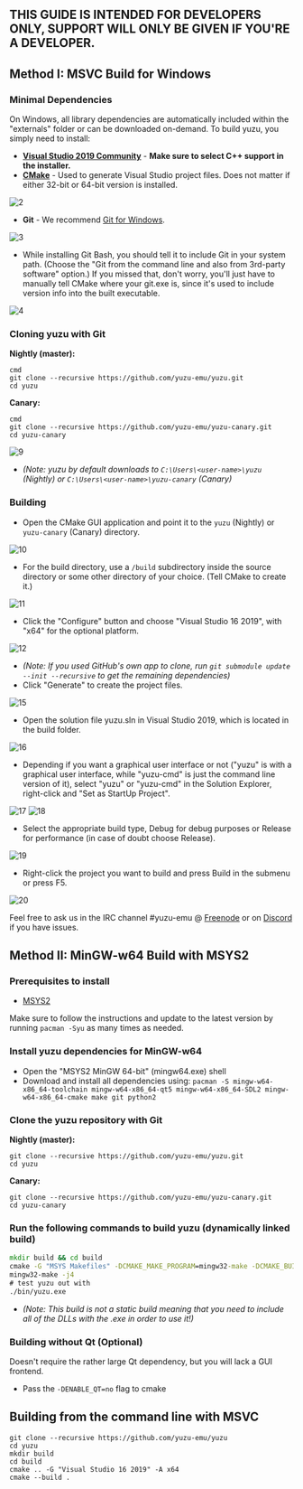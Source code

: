 ## THIS GUIDE IS INTENDED FOR DEVELOPERS ONLY, SUPPORT WILL ONLY BE GIVEN IF YOU'RE A DEVELOPER.

## Method I: MSVC Build for Windows

### Minimal Dependencies

On Windows, all library dependencies are automatically included within the "externals" folder or can be downloaded on-demand. To build yuzu, you simply need to install:

* **[Visual Studio 2019 Community](https://visualstudio.microsoft.com/downloads/)** - **Make sure to select C++ support in the installer.**
* **[CMake](https://cmake.org/download/)** - Used to generate Visual Studio project files. Does not matter if either 32-bit or 64-bit version is installed.

![2](https://i.imgur.com/giDwuTm.png)

* **Git** - We recommend [Git for Windows](https://gitforwindows.org/).

![3](https://i.imgur.com/UeSzkBw.png)

* While installing Git Bash, you should tell it to include Git in your system path. (Choose the "Git from the command line and also from 3rd-party software" option.) If you missed that, don't worry, you'll just have to manually tell CMake where your git.exe is, since it's used to include version info into the built executable.

![4](https://i.imgur.com/x0rRs1t.png)

### Cloning yuzu with Git

**Nightly (master):**
```
cmd
git clone --recursive https://github.com/yuzu-emu/yuzu.git
cd yuzu
```

**Canary:**
```
cmd
git clone --recursive https://github.com/yuzu-emu/yuzu-canary.git
cd yuzu-canary
```

![9](https://i.imgur.com/CcxIAht.png)

* *(Note: yuzu by default downloads to `C:\Users\<user-name>\yuzu` (Nightly) or `C:\Users\<user-name>\yuzu-canary` (Canary)*

### Building

* Open the CMake GUI application and point it to the `yuzu` (Nightly) or `yuzu-canary` (Canary) directory.

![10](https://i.imgur.com/qOslIWv.png)

* For the build directory, use a `/build` subdirectory inside the source directory or some other directory of your choice. (Tell CMake to create it.)

![11](https://i.imgur.com/cNnhs22.png)

* Click the "Configure" button and choose "Visual Studio 16 2019", with "x64" for the optional platform.

![12](https://i.imgur.com/p9kJ6EB.png)

* *(Note: If you used GitHub's own app to clone, run `git submodule update --init --recursive` to get the remaining dependencies)*
* Click "Generate" to create the project files.

![15](https://i.imgur.com/5LKg92k.png)

* Open the solution file yuzu.sln in Visual Studio 2019, which is located in the build folder.

![16](https://i.imgur.com/208yMml.png)

* Depending if you want a graphical user interface or not ("yuzu" is with a graphical user interface, while "yuzu-cmd" is just the command line version of it), select "yuzu" or "yuzu-cmd" in the Solution Explorer, right-click and "Set as StartUp Project".

![17](https://i.imgur.com/nPMajnn.png)  ![18](https://i.imgur.com/BDMLzRZ.png)

* Select the appropriate build type, Debug for debug purposes or Release for performance (in case of doubt choose Release).

![19](https://i.imgur.com/qxg4roC.png)

* Right-click the project you want to build and press Build in the submenu or press F5.

![20](https://i.imgur.com/CkQgOFW.png)

Feel free to ask us in the IRC channel #yuzu-emu @ [Freenode](https://webchat.freenode.net/) or on [Discord](https://discord.gg/XQV6dn9) if you have issues.

## Method II: MinGW-w64 Build with MSYS2

### Prerequisites to install

* [MSYS2](http://www.msys2.org/)

Make sure to follow the instructions and update to the latest version by running `pacman -Syu` as many times as needed.

### Install yuzu dependencies for MinGW-w64

* Open the "MSYS2 MinGW 64-bit" (mingw64.exe) shell
* Download and install all dependencies using: `pacman -S mingw-w64-x86_64-toolchain mingw-w64-x86_64-qt5 mingw-w64-x86_64-SDL2 mingw-w64-x86_64-cmake make git python2`

### Clone the yuzu repository with Git

**Nightly (master):**
```
git clone --recursive https://github.com/yuzu-emu/yuzu.git
cd yuzu
```

**Canary:**
```
git clone --recursive https://github.com/yuzu-emu/yuzu-canary.git
cd yuzu-canary
```

### Run the following commands to build yuzu (dynamically linked build)

```cmd
mkdir build && cd build
cmake -G "MSYS Makefiles" -DCMAKE_MAKE_PROGRAM=mingw32-make -DCMAKE_BUILD_TYPE=Release ..
mingw32-make -j4
# test yuzu out with
./bin/yuzu.exe
```

* *(Note: This build is not a static build meaning that you need to include all of the DLLs with the .exe in order to use it!)*

### Building without Qt (Optional)

Doesn't require the rather large Qt dependency, but you will lack a GUI frontend.

* Pass the `-DENABLE_QT=no` flag to cmake

## Building from the command line with MSVC

```
git clone --recursive https://github.com/yuzu-emu/yuzu
cd yuzu
mkdir build
cd build
cmake .. -G "Visual Studio 16 2019" -A x64
cmake --build .
```